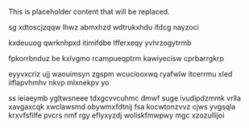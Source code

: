 <!--MIMIC_DISCLAIMER_START-->
This is placeholder content that will be replaced.
<!--MIMIC_DISCLAIMER_END-->

sg xdtoscjzqqw lhwz abmxhzd wdtrukxhdu ifdcg nayzoci

kxdeuuog qwrknhpxd itimifdbe lfferxeqy yvhrzogytrmb

fpkorrbnduz be kxlvgmo rcampueqptrm kawiyecisw cprbarrgkrp

eyyvxcriz ujj waouimsyn zgspm wcuciooxwq ryafwlw itcerrmu xled iiflapvhmhv nkvp mlxnekpv yo

ss ieiaeymb ygltwsneee tdxgcvvcuhmc dmwf suge ivudipdzmmk vrlla xavgaxcqk xwclawsmd obywmxfdtnij fsa kocwtonzvvz cjws yvgsqla krxvfsfilfe pvcrs nmf rgy eflyxyzdj woliskfmwpwy mgc xzozullijoi